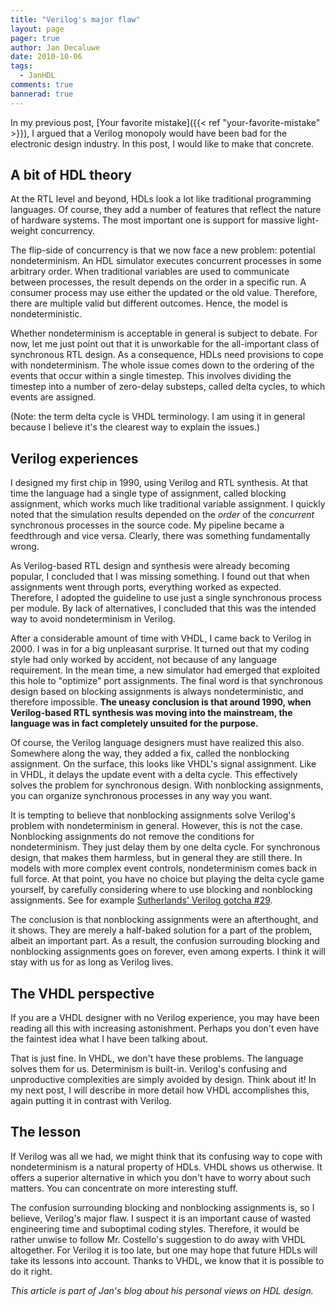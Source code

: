 ```yaml
---
title: "Verilog's major flaw"
layout: page 
pager: true
author: Jan Decaluwe
date: 2010-10-06
tags: 
  - JanHDL
comments: true
bannerad: true
---
```


In my previous post, [Your favorite mistake]({{< ref "your-favorite-mistake" >}}), I argued that a Verilog monopoly would have been bad for the electronic design industry. In this post, I would like to make that concrete.

## A bit of HDL theory


At the RTL level and beyond, HDLs look a lot like traditional programming languages. Of course, they add a number of features that reflect the nature of hardware systems. The most important one is support for massive light-weight concurrency.

The flip-side of concurrency is that we now face a new problem: potential nondeterminism. An HDL simulator executes concurrent processes in some arbitrary order. When traditional variables are used to communicate between processes, the result depends on the order in a specific run. A consumer process may use either the updated or the old value. Therefore, there are multiple valid but different outcomes. Hence,  the model is nondeterministic.

Whether nondeterminism is acceptable in general is subject to debate. For now, let me just point out that it is unworkable for the all-important class of synchronous RTL design. As a consequence, HDLs need provisions to cope with nondeterminism. The whole issue comes down to the ordering of the events that occur within a single timestep. This involves dividing the timestep into a number of zero-delay substeps, called delta cycles, to which events are assigned.

(Note: the term delta cycle is VHDL terminology. I am using it in general because I believe it's the clearest way to explain the issues.)

## Verilog experiences

I designed my first chip in 1990, using Verilog and RTL synthesis. At that time the language had a single type of assignment, called blocking assignment, which works much like traditional variable assignment. I quickly noted that the simulation results depended on the <em>order</em> of the <em>concurrent</em> synchronous processes in the source code. My pipeline became a feedthrough and vice versa. Clearly, there was something fundamentally wrong.

As Verilog-based RTL design and synthesis were already becoming popular, I concluded that I was missing something. I found out that when assignments went through ports, everything worked as expected. Therefore, I adopted the guideline to use just a single synchronous process per module. By lack of alternatives, I concluded that this was the intended way to avoid nondeterminism in Verilog.

After a considerable amount of time with VHDL,  I came back to Verilog in 2000. I was in for a big unpleasant surprise. It turned out that my coding style had only worked by accident, not because of any language requirement. In the mean time, a new simulator had emerged that exploited this hole to "optimize" port assignments. The final word is that synchronous design based on blocking assignments is always nondeterministic, and therefore impossible. <strong>The uneasy conclusion is that around 1990, when Verilog-based RTL synthesis was moving into the mainstream, the language was in fact completely unsuited for the purpose.</strong>


Of course, the Verilog language designers must have realized this also. Somewhere along the way, they added a fix, called the nonblocking assignment. On the surface, this looks like VHDL's signal assignment. Like in VHDL, it delays the update event with a delta cycle. This effectively solves the problem for synchronous design. With nonblocking assignments, you can organize synchronous processes in any way you want.

It is tempting to believe that nonblocking assignments solve Verilog's problem with nondeterminism in general. However, this is not the case. Nonblocking assignments do not remove the conditions for nondeterminism. They just delay them by one delta cycle. For synchronous design, that makes them harmless, but in general they are still there.  In models with more complex event controls, nondeterminism comes back in full force. At that point, you have no choice but playing the delta cycle game yourself, by carefully considering where to use blocking and nonblocking assignments.  See for example <a href="http://www.google.com/url?q=http%3A%2F%2Fbooks.google.be%2Fbooks%3Fid%3D_VGghBpoK6cC%26lpg%3DPR12%26ots%3DF2kIzTXUA3%26dq%3Dsutherland%2520gotcha%252029%26hl%3Den%26pg%3DPA64%23v%3Donepage%26q%26f%3Dfalse">Sutherlands' Verilog gotcha #29</a>.

The conclusion is that nonblocking assignments were an afterthought, and it shows. They are merely a half-baked solution for a part of the problem, albeit an important part. As a result, the confusion surrouding blocking and nonblocking assignments goes on forever, even among experts. I think it will stay with us for as long as Verilog lives.

## The VHDL perspective

If you are a VHDL designer with no Verilog experience, you may have been reading all this with increasing astonishment. Perhaps you don't even have the faintest idea what I have been talking about.

That is just fine. In VHDL, we don't have these problems. The language solves them for us. Determinism is built-in. Verilog's confusing and unproductive complexities are simply avoided by design. Think about it! In my next post, I will describe in more detail how VHDL accomplishes this, again putting it in contrast with Verilog.

## The lesson

If Verilog was all we had, we might think that its confusing way to cope with nondeterminism is a natural property of HDLs. VHDL shows us otherwise. It offers a superior alternative in which you don't have to worry about such matters. You can concentrate on more interesting stuff.

The confusion surrounding blocking and nonblocking assignments is, so I believe, Verilog's major flaw. I suspect it is an important cause of wasted engineering time and suboptimal coding styles. Therefore, it would be rather unwise to follow Mr. Costello's suggestion to do away with VHDL altogether. For Verilog it is too late, but one may hope that future HDLs will take its lessons into account. Thanks to VHDL, we know that it is possible to do it right.


<em>This article is part of Jan's blog about his personal views on HDL design.</em>
